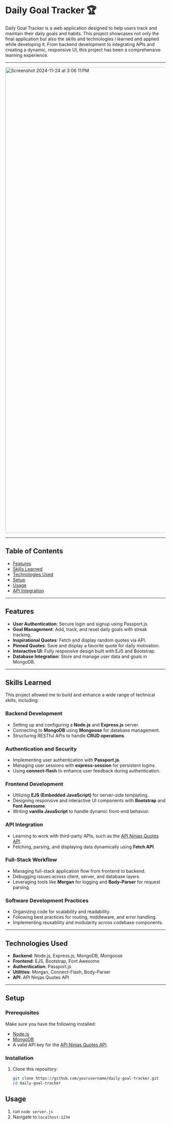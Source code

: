 # Daily Goal Tracker 🏆

Daily Goal Tracker is a web application designed to help users track and maintain their daily goals and habits. This project showcases not only the final application but also the skills and technologies I learned and applied while developing it. From backend development to integrating APIs and creating a dynamic, responsive UI, this project has been a comprehensive learning experience.

---

<img width="1459" alt="Screenshot 2024-11-24 at 3 06 11 PM" src="https://github.com/user-attachments/assets/c914e764-2997-438b-b0c6-e56d9be43375">


---


## Table of Contents
- [Features](#features)
- [Skills Learned](#skills-learned)
- [Technologies Used](#technologies-used)
- [Setup](#setup)
- [Usage](#usage)
- [API Integration](#api-integration)

---

## Features

- **User Authentication**: Secure login and signup using Passport.js.
- **Goal Management**: Add, track, and reset daily goals with streak tracking.
- **Inspirational Quotes**: Fetch and display random quotes via API.
- **Pinned Quotes**: Save and display a favorite quote for daily motivation.
- **Interactive UI**: Fully responsive design built with EJS and Bootstrap.
- **Database Integration**: Store and manage user data and goals in MongoDB.

---

## Skills Learned

This project allowed me to build and enhance a wide range of technical skills, including:

### Backend Development
- Setting up and configuring a **Node.js** and **Express.js** server.
- Connecting to **MongoDB** using **Mongoose** for database management.
- Structuring RESTful APIs to handle **CRUD operations**.

### Authentication and Security
- Implementing user authentication with **Passport.js**.
- Managing user sessions with **express-session** for persistent logins.
- Using **connect-flash** to enhance user feedback during authentication.

### Frontend Development
- Utilizing **EJS (Embedded JavaScript)** for server-side templating.
- Designing responsive and interactive UI components with **Bootstrap** and **Font Awesome**.
- Writing **vanilla JavaScript** to handle dynamic front-end behavior.

### API Integration
- Learning to work with third-party APIs, such as the [API Ninjas Quotes API](https://api-ninjas.com/api/quotes).
- Fetching, parsing, and displaying data dynamically using **Fetch API**.

### Full-Stack Workflow
- Managing full-stack application flow from frontend to backend.
- Debugging issues across client, server, and database layers.
- Leveraging tools like **Morgan** for logging and **Body-Parser** for request parsing.

### Software Development Practices
- Organizing code for scalability and readability.
- Following best practices for routing, middleware, and error handling.
- Implementing reusability and modularity across codebase components.

---

## Technologies Used

- **Backend**: Node.js, Express.js, MongoDB, Mongoose
- **Frontend**: EJS, Bootstrap, Font Awesome
- **Authentication**: Passport.js
- **Utilities**: Morgan, Connect-Flash, Body-Parser
- **API**: API Ninjas Quotes API

---

## Setup

### Prerequisites
Make sure you have the following installed:
- [Node.js](https://nodejs.org/)
- [MongoDB](https://www.mongodb.com/)
- A valid API key for the [API Ninjas Quotes API](https://api-ninjas.com/api/quotes).

### Installation
1. Clone this repository:
   ```bash
   git clone https://github.com/yourusername/daily-goal-tracker.git
   cd daily-goal-tracker
## Usage

1. run `node server.js`
2. Navigate to `localhost:1234`
